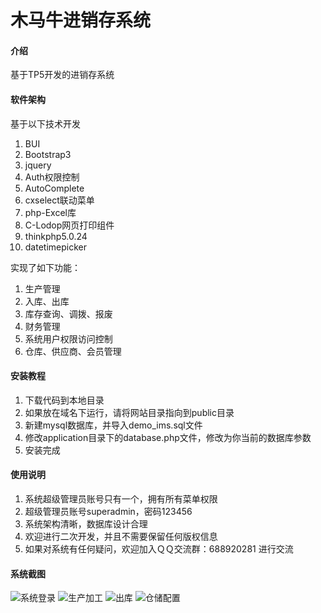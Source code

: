 # 木马牛进销存系统

#### 介绍
基于TP5开发的进销存系统 

#### 软件架构
基于以下技术开发

1. BUI
2. Bootstrap3
3. jquery
4. Auth权限控制
5. AutoComplete
6. cxselect联动菜单
7. php-Excel库
8. C-Lodop网页打印组件
9. thinkphp5.0.24
10. datetimepicker


实现了如下功能：

1. 生产管理
2. 入库、出库
4. 库存查询、调拨、报废
5. 财务管理
6. 系统用户权限访问控制
7. 仓库、供应商、会员管理


#### 安装教程

1. 下载代码到本地目录
2. 如果放在域名下运行，请将网站目录指向到public目录
3. 新建mysql数据库，并导入demo_ims.sql文件
4. 修改application目录下的database.php文件，修改为你当前的数据库参数
5. 安装完成


#### 使用说明

1. 系统超级管理员账号只有一个，拥有所有菜单权限
2. 超级管理员账号superadmin，密码123456
3. 系统架构清晰，数据库设计合理
4. 欢迎进行二次开发，并且不需要保留任何版权信息
5. 如果对系统有任何疑问，欢迎加入ＱＱ交流群：688920281 进行交流

#### 系统截图

![系统登录](https://images.gitee.com/uploads/images/2019/0528/122631_a08f6fd5_593571.png "login.png")
![生产加工](https://images.gitee.com/uploads/images/2019/0528/122656_8a1a46ec_593571.png "product_build.png")
![出库](https://images.gitee.com/uploads/images/2019/0528/122704_156f6554_593571.png "sales.png")
![仓储配置](https://images.gitee.com/uploads/images/2019/0528/122711_e9f82619_593571.png "warehouse.png")